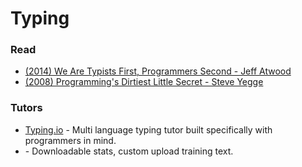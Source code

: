 # Typing
  ### Read
  * [(2014) We Are Typists First, Programmers Second - Jeff Atwood](https://blog.codinghorror.com/we-are-typists-first-programmers-second/)
  * [(2008) Programming's Dirtiest Little Secret - Steve Yegge](https://steve-yegge.blogspot.com.au/2008/09/programmings-dirtiest-little-secret.html)
  ### Tutors
  * [Typing.io](https://typing.io/lessons) - Multi language typing tutor built specifically with programmers in mind.
  * [](http://twiddler.tekgear.com/tutor/twiddler.html) - Downloadable stats, custom upload training text.
